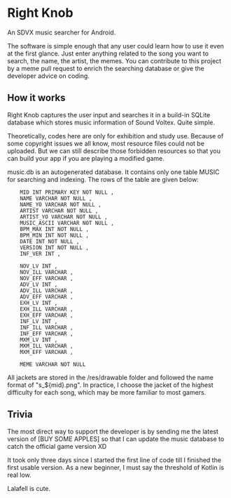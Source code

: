 # Right Knob

An SDVX music searcher for Android.

The software is simple enough that any user could learn how to use it even at the first glance. 
Just enter anything related to the song you want to search, the name, the artist, the memes. 
You can contribute to this project by a meme pull request to enrich the searching database or give the developer advice on coding.

## How it works

Right Knob captures the user input and searches it in a build-in SQLite database which stores music information of Sound Voltex. Quite simple. 

Theoretically, codes here are only for exhibition and study use. 
Because of some copyright issues we all know, most resource files could not be uploaded. 
But we can still describe those forbidden resources so that you can build your app if you are playing a modified game.

music.db is an autogenerated database. 
It contains only one table MUSIC for searching and indexing. The rows of the table are given below:

```sqlite
    MID INT PRIMARY KEY NOT NULL ,
    NAME VARCHAR NOT NULL ,
    NAME_YO VARCHAR NOT NULL ,
    ARTIST VARCHAR NOT NULL ,
    ARTIST_YO VARCHAR NOT NULL ,
    MUSIC_ASCII VARCHAR NOT NULL ,
    BPM_MAX INT NOT NULL ,
    BPM_MIN INT NOT NULL ,
    DATE INT NOT NULL ,
    VERSION INT NOT NULL ,
    INF_VER INT ,
    
    NOV_LV INT ,
    NOV_ILL VARCHAR ,
    NOV_EFF VARCHAR ,
    ADV_LV INT ,
    ADV_ILL VARCHAR ,
    ADV_EFF VARCHAR ,
    EXH_LV INT ,
    EXH_ILL VARCHAR ,
    EXH_EFF VARCHAR ,
    INF_LV INT ,
    INF_ILL VARCHAR ,
    INF_EFF VARCHAR ,
    MXM_LV INT ,
    MXM_ILL VARCHAR ,
    MXM_EFF VARCHAR ,
    
    MEME VARCHAR NOT NULL 
```

All jackets are stored in the /res/drawable folder and followed the name format of "s_${mid}.png". 
In practice, I choose the jacket of the highest difficulty for each song, which may be more familiar to most gamers. 

## Trivia

The most direct way to support the developer is by sending me the latest version of [BUY SOME APPLES] so that I can update the music database to catch the official game version XD

It took only three days since I started the first line of code till I finished the first usable version. As a new beginner, I must say the threshold of Kotlin is real low.

Lalafell is cute.
